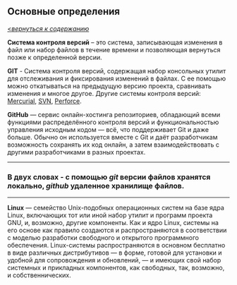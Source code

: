 ## Основные определения 

[<_вернуться к содержанию_](./README.md)

<strong>Cистема контроля версий</strong> – это система, записывающая изменения
в файл или набор файлов в течение времени и позволяющая вернуться позже к определенной версии.

<strong>GIT</strong> - Система контроля версий, содержащая набор консольных утилит для отслеживания и фиксирования изменений в файлах.
С ее помощью можно откатываться на предыдущую версию проекта, сравнивать изменения и многое другое. Другие системы контроля версий: [Mercurial](https://www.mercurial-scm.org/), [SVN](https://subversion.apache.org/), [Perforce](https://www.perforce.com/).

<strong>GitHub</strong> — сервис онлайн-хостинга репозиториев, обладающий всеми функциями распределённого контроля версий и функциональностью управления исходным кодом — всё, что поддерживает Git и даже больше. Обычно он используется вместе с Git и даёт разработчикам возможность сохранять их код онлайн, а затем взаимодействовать с другими разработчиками в разных проектах.

---
### В двух словах - с помощью _**git**_ версии файлов хранятся локально, _**github**_ удаленное хранилище файлов.
---

<strong>Linux</strong>  — семейство Unix-подобных операционных систем на базе ядра Linux, включающих тот или иной набор утилит и программ проекта GNU, и, возможно, другие компоненты. Как и ядро Linux, системы на его основе как правило создаются и распространяются в соответствии с моделью разработки свободного и открытого программного обеспечения. Linux-системы распространяются в основном бесплатно в виде различных дистрибутивов — в форме, готовой для установки и удобной для сопровождения и обновлений, — и имеющих свой набор системных и прикладных компонентов, как свободных, так, возможно, и собственнических. 